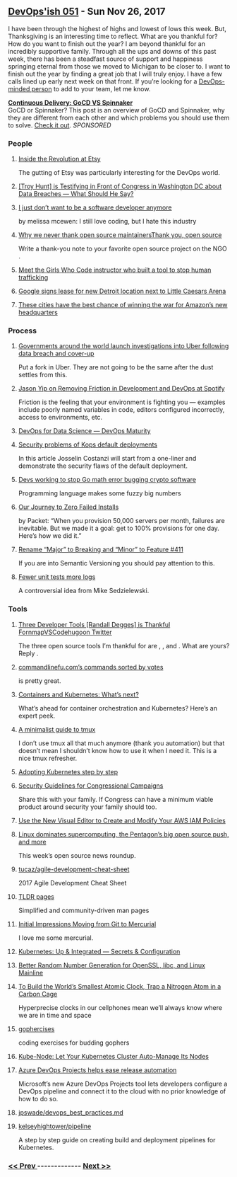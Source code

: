 ## [DevOps'ish 051](https://devopsish.com/051) - Sun Nov 26, 2017

I have been through the highest of highs and lowest of lows this week. But, Thanksgiving is an interesting time to reflect. What are you thankful for? How do you want to finish out the year? I am beyond thankful for an incredibly supportive family. Through all the ups and downs of this past week, there has been a steadfast source of support and happiness springing eternal from those we moved to Michigan to be closer to. I want to finish out the year by finding a great job that I will truly enjoy. I have a few calls lined up early next week on that front. If you’re looking for a <a href="https://chrisshort.net/resume-cv">DevOps-minded person</a> to add to your team, let me know.

<a href="https://www.gocd.org/2017/07/10/gocd-vs-spinnaker/?utm_campaign=gocd_vs_spinnaker&amp;utm_medium=email&amp;utm_source=devopsish_newsletter&amp;utm_content=gocd_vs_spinnaker&amp;utm_term="><strong>Continuous Delivery: GoCD VS Spinnaker</strong></a><br/>GoCD or Spinnaker? This post is an overview of GoCD and Spinnaker, why they are different from each other and which problems you should use them to solve. <a href="https://www.gocd.org/2017/07/10/gocd-vs-spinnaker/?utm_campaign=gocd_vs_spinnaker&amp;utm_medium=email&amp;utm_source=devopsish_newsletter&amp;utm_content=gocd_vs_spinnaker&amp;utm_term=">Check it out</a>. <em>SPONSORED</em>

### People

1. [Inside the Revolution at Etsy](https://www.nytimes.com/2017/11/25/business/etsy-josh-silverman.html)

     The gutting of Etsy was particularly interesting for the DevOps world.
1. [[Troy Hunt] is Testifying in Front of Congress in Washington DC about Data Breaches — What Should He Say?](https://www.troyhunt.com/im-testifying-in-front-of-congress-in-washington-dc-about-data-breaches-what-should-i-say/)

    
1. [I just don’t want to be a software developer anymore](https://medium.com/@melissamcewen/i-just-dont-want-to-be-a-software-developer-anymore-a371422069a1)

    by melissa mcewen: I still love coding, but I hate this industry
1. [Why we never thank open source maintainersThank you, open source](https://windsooon.github.io/2017/11/23/Why%20we%20never%20thank%20open%20source%20maintainers/)

     Write a thank-you note to your favorite open source project on the NGO .
1. [Meet the Girls Who Code instructor who built a tool to stop human trafficking](https://imagirlwhocodes.com/meet-the-girls-who-code-instructor-who-built-a-tool-to-stop-human-trafficking-caab90156290)

    
1. [Google signs lease for new Detroit location next to Little Caesars Arena](http://www.wxyz.com/news/google-signs-lease-for-new-detroit-location-next-to-little-caesars-arena)

    
1. [These cities have the best chance of winning the war for Amazon’s new headquarters](https://www.cnbc.com/2017/11/20/these-cities-may-win-war-for-amazons-new-headquarters.html)

    
### Process

1. [Governments around the world launch investigations into Uber following data breach and cover-up](http://www.businessinsider.com/multiple-governments-launch-investigations-into-uber-following-data-breach-cover-up-2017-11)

     Put a fork in Uber. They are not going to be the same after the dust settles from this.
1. [Jason Yip on Removing Friction in Development and DevOps at Spotify](https://www.infoq.com/podcasts/Jason-Yip-Spotify)

     Friction is the feeling that your environment is fighting you — examples include poorly named variables in code, editors configured incorrectly, access to environments, etc.
1. [DevOps for Data Science — DevOps Maturity](https://blogs.msdn.microsoft.com/buckwoody/2017/11/22/devops-for-data-science-devops-maturity/)

    
1. [Security problems of Kops default deployments](https://medium.com/@jossctz/security-problems-of-kops-default-deployments-2819c157bc90)

     In this article Josselin Costanzi will start from a one-liner and demonstrate the security flaws of the default deployment.
1. [Devs working to stop Go math error bugging crypto software](https://www.theregister.co.uk/2017/11/23/go_math_error_has_potential_to_crock_crypto_software/)

     Programming language makes some fuzzy big numbers
1. [Our Journey to Zero Failed Installs](https://medium.com/@packet/our-journey-to-zero-failed-installs-8fb0ed93c8fd)

    by Packet: “When you provision 50,000 servers per month, failures are inevitable. But we made it a goal: get to 100% provisions for one day. Here’s how we did it.”
1. [Rename “Major” to Breaking and “Minor” to Feature #411](https://github.com/semver/semver/issues/411#issuecomment-346446936)

     If you are into Semantic Versioning you should pay attention to this.
1. [Fewer unit tests more logs](https://hackernoon.com/less-unit-tests-more-logs-8acbfedc24a0)

     A controversial idea from Mike Sedzielewski.
### Tools

1. [Three Developer Tools [Randall Degges] is Thankful FornmapVSCodehugoon Twitter](https://developer.okta.com/blog/2017/11/22/three-developer-tools-im-thankful-for)

     The three open source tools I’m thankful for are , , and . What are yours? Reply .
1. [commandlinefu.com’s commands sorted by votes](https://www.commandlinefu.com/commands/browse/sort-by-votes)

    is pretty great.
1. [Containers and Kubernetes: What’s next?](https://enterprisersproject.com/article/2017/11/containers-and-kubernetes-whats-next)

    What’s ahead for container orchestration and Kubernetes? Here’s an expert peek.
1. [A minimalist guide to tmux](https://medium.com/@peterxjang/a-minimalist-guide-to-tmux-13675fb160fa)

     I don’t use tmux all that much anymore (thank you automation) but that doesn’t mean I shouldn’t know how to use it when I need it. This is a nice tmux refresher.
1. [Adopting Kubernetes step by step](https://medium.com/ingeniouslysimple/adopting-kubernetes-step-by-step-f93093c13dfe)

    
1. [Security Guidelines for Congressional Campaigns](https://techsolidarity.org/resources/congressional_howto.html)

     Share this with your family. If Congress can have a minimum viable product around security your family should too.
1. [Use the New Visual Editor to Create and Modify Your AWS IAM Policies](https://aws.amazon.com/blogs/security/use-the-new-visual-editor-to-create-and-modify-your-aws-iam-policies/)

    
1. [Linux dominates supercomputing, the Pentagon’s big open source push, and more](https://opensource.com/article/17/11/news-november-25)

     This week’s open source news roundup.
1. [tucaz/agile-development-cheat-sheet](https://github.com/tucaz/agile-development-cheat-sheet)

     2017 Agile Development Cheat Sheet
1. [TLDR pages](http://tldr.sh/)

     Simplified and community-driven man pages
1. [Initial Impressions Moving from Git to Mercurial](https://lobste.rs/s/z6dilb/initial_impressions_moving_from_git)

     I love me some mercurial.
1. [Kubernetes: Up & Integrated — Secrets & Configuration](https://medium.com/qubit-engineering/kubernetes-up-integrated-secrets-configuration-5a15b9f5a6c6)

    
1. [Better Random Number Generation for OpenSSL, libc, and Linux Mainline](https://aws.amazon.com/blogs/opensource/better-random-number-generation-for-openssl-libc-and-linux-mainline/)

    
1. [To Build the World’s Smallest Atomic Clock, Trap a Nitrogen Atom in a Carbon Cage](https://spectrum.ieee.org/semiconductors/materials/to-build-the-worlds-smallest-atomic-clock-trap-a-nitrogen-atom-in-a-carbon-cage)

     Hyperprecise clocks in our cellphones mean we’ll always know where we are in time and space
1. [gophercises](https://gophercises.com/)

     coding exercises for budding gophers
1. [Kube-Node: Let Your Kubernetes Cluster Auto-Manage Its Nodes](https://thenewstack.io/kube-node-let-k8s-cluster-auto-manage-nodes/)

    
1. [Azure DevOps Projects helps ease release automation](http://searchcloudapplications.techtarget.com/news/450430465/Azure-DevOps-Projects-helps-ease-release-automation)

     Microsoft’s new Azure DevOps Projects tool lets developers configure a DevOps pipeline and connect it to the cloud with no prior knowledge of how to do so.
1. [jpswade/devops_best_practices.md](https://gist.github.com/jpswade/4135841363e72ece8086146bd7bb5d91)

    
1. [kelseyhightower/pipeline](https://github.com/kelseyhightower/pipeline)

     A step by step guide on creating build and deployment pipelines for Kubernetes.

### [ << Prev ](sreweekly-50.md) ------------- [ Next >> ](sreweekly-52.md)